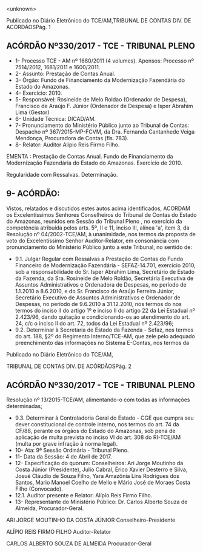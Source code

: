 &lt;unknown&gt;

Publicado  no  Diário Eletrônico do TCE/AM,TRIBUNAL DE CONTAS DIV. DE  ACÓRDÃOSPág. 1

## ACÓRDÃO Nº330/2017 - TCE - TRIBUNAL PLENO

- 1- Processo TCE - AM nº 1680/2011 (4 volumes). Apensos: Processo nº  7514/2012, 1681/2011 e 1600/2011.
- 2- Assunto: Prestação de Contas Anual.
- 3- Órgão: Fundo de Financiamento da Modernização Fazendária do Estado do Amazonas.
- 4- Exercício: 2010.
- 5- Responsável: Rosineide  de  Melo  Roldao  (Ordenador  de  Despesa),  Francisco  de Araújo F. Júnior (Ordenador de Despesa) e Isper Abrahim Lima (Gestor)
- 6- Unidade Técnica: DICAD/AM.
- 7- Pronunciamento do Ministério Público junto ao Tribunal de Contas: Despacho nº 367/2015-MP-FCVM, da  Dra. Fernanda Cantanhede Veiga Mendonça, Procuradora de Contas (fls. 783).
- 8- Relator: Auditor Alípio Reis Firmo Filho.

EMENTA :  Prestação  de  Contas  Anual.  Fundo  de Financiamento da Modernização Fazendária do Estado do Amazonas. Exercício de 2010.

Regularidade com Ressalvas. Determinação.

## 9- ACÓRDÃO:

Vistos, relatados e discutidos estes autos acima identificados, ACORDAM os Excelentíssimos Senhores Conselheiros do Tribunal de Contas do Estado do Amazonas, reunidos em Sessão do Tribunal Pleno , no exercício da competência atribuída pelos arts. 5º, II e 11, inciso III, alínea 'a', item 3, da Resolução  nº  04/2002-TCE/AM, à unanimidade, nos termos da proposta de voto do Excelentíssimo Senhor Auditor-Relator, em  consonância com  pronunciamento  do  Ministério  Público  junto  a  este  Tribunal,  no sentido de:

- 9.1. Julgar  Regular  com  Ressalvas a  Prestação  de  Contas  do  Fundo Financeiro  de  Modernização  Fazendária  -  SEFAZ-14.701,  exercício 2010, sob a responsabilidade do Sr. Isper Abrahim Lima, Secretário de Estado  da  Fazenda,  da  Sra.  Rosineide  de  Melo  Roldão,  Secretária Executiva de Assuntos Administrativos e Ordenadora de Despesas, no período de 1.1.2010 a 8.6.2010, e do Sr. Francisco de Araújo Ferreira Júnior, Secretário Executivo de  Assuntos Administrativos e Ordenador de Despesas, no período de 9.6.2010 a 31.12.2010, nos termos do nos termos do inciso II do artigo 1º e inciso II do artigo 22 da Lei Estadual nº 2.423/96,  dando  quitação  e  condicionando-os  ao  atendimento  do  art. 24, c/c o inciso II do art. 72, todos da Lei Estadual nº 2.423/96;
- 9.2. Determinar à Secretaria de Estado da Fazenda - Sefaz, nos termos do art.  188,  §2º  do Regimento  Interno/TCE-AM, que zele pelo adequado preenchimento das informações no Sistema E-Contas, nos termos da

Publicado  no  Diário Eletrônico do TCE/AM,

TRIBUNAL DE CONTAS DIV. DE  ACÓRDÃOSPág. 2

## ACÓRDÃO Nº330/2017 - TCE - TRIBUNAL PLENO

Resolução nº 13/2015-TCE/AM, alimentando-o com todas as informações determinadas;

- 9.3. Determinar à  Controladoria  Geral do Estado  - CGE que cumpra seu dever  constitucional  de  controle  interno,  nos  termos  do  art.  74  da CF/88,  perante  os  órgãos  do  Estado  do  Amazonas,  sob  pena  de aplicação  de  multa  prevista  no  inciso  VI  do  art.  308  do  RI-TCE/AM (multa por grave infração à norma legal).
- 10-  Ata: 9ª Sessão Ordinária - Tribunal Pleno.
- 11-  Data da Sessão: 4 de Abril de 2017.
- 12-  Especificação  do  quorum: Conselheiros: Ari Jorge  Moutinho  da  Costa  Júnior (Presidente),  Julio  Cabral,  Érico  Xavier  Desterro  e  Silva,  Josué  Cláudio  de  Souza Filho,  Yara Amazônia Lins Rodrigues dos Santos, Mario  Manoel Coelho de  Mello e Mário José de Moraes Costa Filho (Convocado).
- 12.1. Auditor presente e Relator: Alípio Reis Firmo Filho.
- 13-  Representante  do  Ministério  Público: Dr. Carlos  Alberto  Souza  de Almeida, Procurador-Geral.

ARI JORGE MOUTINHO DA COSTA JÚNIOR Conselheiro-Presidente

ALÍPIO REIS FIRMO FILHO Auditor-Relator

CARLOS ALBERTO SOUZA DE ALMEIDA Procurador-Geral